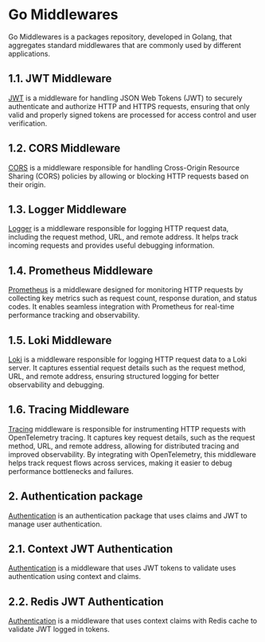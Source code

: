 # Go Middlewares

Go Middlewares is a packages repository, developed in Golang, that aggregates standard middlewares
that are commonly used by different applications.

## 1.1. JWT Middleware

[JWT](pkg/jwt) is a middleware for handling JSON Web Tokens (JWT) to securely authenticate and authorize
HTTP and HTTPS requests, ensuring that only valid and properly signed tokens are processed for
access control and user verification.

## 1.2. CORS Middleware

[CORS](pkg/cors) is a middleware responsible for handling Cross-Origin Resource Sharing (CORS) policies
by allowing or blocking HTTP requests based on their origin.

## 1.3. Logger Middleware

[Logger](pkg/logger) is a middleware responsible for logging HTTP request data, including the request method,
URL, and remote address. It helps track incoming requests and provides useful debugging information.

## 1.4. Prometheus Middleware

[Prometheus](pkg/prometheus) is a middleware designed for monitoring HTTP requests by collecting key metrics
such as request count, response duration, and status codes.
It enables seamless integration with Prometheus for real-time performance tracking and observability.

## 1.5. Loki Middleware

[Loki](pkg/loki) is a middleware responsible for logging HTTP request data to a Loki server.
It captures essential request details such as the request method, URL, and remote address, ensuring structured
logging for better observability and debugging.

## 1.6. Tracing Middleware
[Tracing](pkg/tracing) middleware is responsible for instrumenting HTTP requests with OpenTelemetry tracing.
It captures key request details, such as the request method, URL, and remote address, allowing for distributed
tracing and improved observability. By integrating with OpenTelemetry, this middleware helps track request flows
across services, making it easier to debug performance bottlenecks and failures.

## 2. Authentication package

[Authentication](pkg/authentication) is an authentication package that uses claims and JWT to manage user
authentication.

## 2.1. Context JWT Authentication
[Authentication](pkg/authentication/context) is a middleware that uses JWT tokens to validate uses authentication
using context and claims.

## 2.2. Redis JWT Authentication
[Authentication](pkg/authentication/redis) is a middleware that uses context claims with Redis cache to validate
JWT logged in tokens.